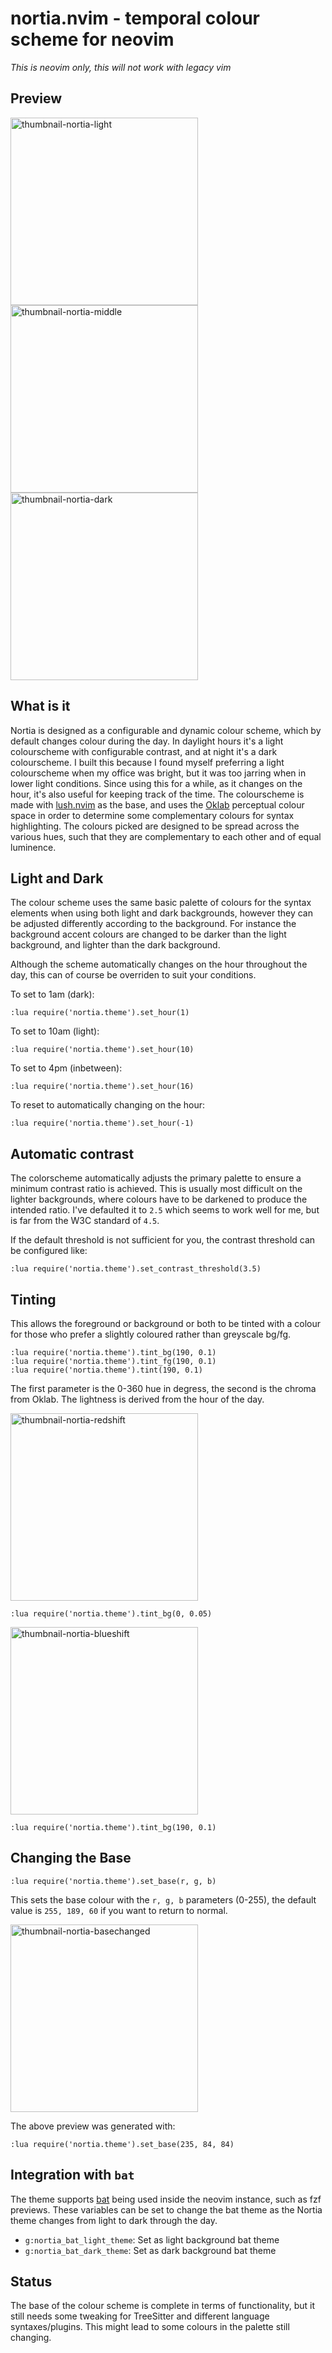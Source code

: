 # nortia.nvim - temporal colour scheme for neovim

_This is neovim only, this will not work with legacy vim_

## Preview

<img width="300" alt="thumbnail-nortia-light" src="https://user-images.githubusercontent.com/311857/103355173-8963a400-4aa5-11eb-9b16-56bad2959efb.png"><img width="300" alt="thumbnail-nortia-middle" src="https://user-images.githubusercontent.com/311857/103355232-a8facc80-4aa5-11eb-9781-b267f5889193.png"><img width="300" alt="thumbnail-nortia-dark" src="https://user-images.githubusercontent.com/311857/103355238-adbf8080-4aa5-11eb-8a84-6b130acae5af.png">

## What is it

Nortia is designed as a configurable and dynamic colour scheme, which by
default changes colour during the day. In daylight hours it's a light
colourscheme with configurable contrast, and at night it's a dark colourscheme.
I built this because I found myself preferring a light colourscheme when my
office was bright, but it was too jarring when in lower light conditions. Since
using this for a while, as it changes on the hour, it's also useful for keeping
track of the time. The colourscheme is made with
[lush.nvim](https://github.com/rktjmp/lush.nvim) as the base, and uses the
[Oklab](https://bottosson.github.io/posts/oklab/#the-oklab-color-space)
perceptual colour space in order to determine some complementary colours for
syntax highlighting. The colours picked are designed to be spread across the
various hues, such that they are complementary to each other and of equal
luminence.

## Light and Dark

The colour scheme uses the same basic palette of colours for the syntax
elements when using both light and dark backgrounds, however they can be
adjusted differently according to the background. For instance the background
accent colours are changed to be darker than the light background, and lighter
than the dark background.

Although the scheme automatically changes on the hour throughout the day, this
can of course be overriden to suit your conditions.

To set to 1am (dark):
```
:lua require('nortia.theme').set_hour(1)
```

To set to 10am (light):
```
:lua require('nortia.theme').set_hour(10)
```

To set to 4pm (inbetween):
```
:lua require('nortia.theme').set_hour(16)
```

To reset to automatically changing on the hour:
```
:lua require('nortia.theme').set_hour(-1)
```

## Automatic contrast 

The colorscheme automatically adjusts the primary palette to ensure a minimum
contrast ratio is achieved. This is usually most difficult on the lighter
backgrounds, where colours have to be darkened to produce the intended ratio.
I've defaulted it to `2.5` which seems to work well for me, but is far from
the W3C standard of `4.5`.

If the default threshold is not sufficient for you, the contrast threshold can be configured like:

```
:lua require('nortia.theme').set_contrast_threshold(3.5)
```

## Tinting

This allows the foreground or background or both to be tinted with a colour for
those who prefer a slightly coloured rather than greyscale bg/fg.

```
:lua require('nortia.theme').tint_bg(190, 0.1)
:lua require('nortia.theme').tint_fg(190, 0.1)
:lua require('nortia.theme').tint(190, 0.1)
```

The first parameter is the 0-360 hue in degress, the second is the chroma from
Oklab. The lightness is derived from the hour of the day.

<img width="300" alt="thumbnail-nortia-redshift" src="https://user-images.githubusercontent.com/311857/103355250-b617bb80-4aa5-11eb-92f1-d0cabb51c16d.png">

```:lua require('nortia.theme').tint_bg(0, 0.05)```

<img width="300" alt="thumbnail-nortia-blueshift" src="https://user-images.githubusercontent.com/311857/103355253-b9ab4280-4aa5-11eb-8742-045181db19e2.png">

```:lua require('nortia.theme').tint_bg(190, 0.1)```

## Changing the Base

```
:lua require('nortia.theme').set_base(r, g, b)
```

This sets the base colour with the `r, g, b` parameters (0-255), the default
value is `255, 189, 60` if you want to return to normal.

<img width="300" alt="thumbnail-nortia-basechanged" src="https://user-images.githubusercontent.com/311857/103355265-bf088d00-4aa5-11eb-9dfe-686762cbf01a.png">

The above preview was generated with:
```
:lua require('nortia.theme').set_base(235, 84, 84)
```

## Integration with `bat`

The theme supports [bat](https://github.com/sharkdp/bat) being used inside the
neovim instance, such as fzf previews. These variables can be set to change the
bat theme as the Nortia theme changes from light to dark through the day.

- `g:nortia_bat_light_theme`: Set as light background bat theme
- `g:nortia_bat_dark_theme`: Set as dark background bat theme

## Status

The base of the colour scheme is complete in terms of functionality, but it
still needs some tweaking for TreeSitter and different language
syntaxes/plugins. This might lead to some colours in the palette still changing.

